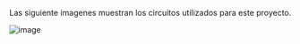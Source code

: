 Las siguiente imagenes muestran los circuitos utilizados para este proyecto.

![image](https://github.com/stevenag1999/Lab3_Taller_ITCR/assets/79070879/a6003851-1de8-4e4b-80d7-2029be0c9855)



















